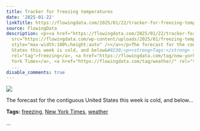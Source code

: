 ```yaml
---
title: Tracker for freezing temperatures
date: '2025-01-22'
linkTitle: https://flowingdata.com/2025/01/22/tracker-for-freezing-temperatures/
source: FlowingData
description: <p><a href="https://flowingdata.com/2025/01/22/tracker-for-freezing-temperatures/"><img
  src="https://flowingdata.com/wp-content/uploads/2025/01/freezing-temperatures-NYT-750x526.png"
  style="max-width:100%;height:auto" /></a></p>The forecast for the contiguous United
  States this week is cold, and below&#8230;<p><strong>Tags:</strong> <a href="https://flowingdata.com/tag/freezing/"
  rel="tag">freezing</a>, <a href="https://flowingdata.com/tag/new-york-times/" rel="tag">New
  York Times</a>, <a href="https://flowingdata.com/tag/weather/" rel="tag">weather</a></p>
  ...
disable_comments: true
---
```

<p><a href="https://flowingdata.com/2025/01/22/tracker-for-freezing-temperatures/"><img src="https://flowingdata.com/wp-content/uploads/2025/01/freezing-temperatures-NYT-750x526.png" style="max-width:100%;height:auto" /></a></p>The forecast for the contiguous United States this week is cold, and below&#8230;<p><strong>Tags:</strong> <a href="https://flowingdata.com/tag/freezing/" rel="tag">freezing</a>, <a href="https://flowingdata.com/tag/new-york-times/" rel="tag">New York Times</a>, <a href="https://flowingdata.com/tag/weather/" rel="tag">weather</a></p> ...